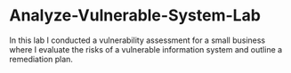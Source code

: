 # Analyze-Vulnerable-System-Lab
In this lab I conducted a vulnerability assessment for a small business where I evaluate the risks of a vulnerable information system and outline a remediation plan.

